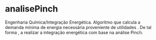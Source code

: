 # analisePinch
Engenharia Química/Integração Energética.
Algoritmo que calcula a demanda mínima de energia  necessária  proveniente de utilidades . De tal forma ,  a realizar a integração energética com base na análise Pinch.
